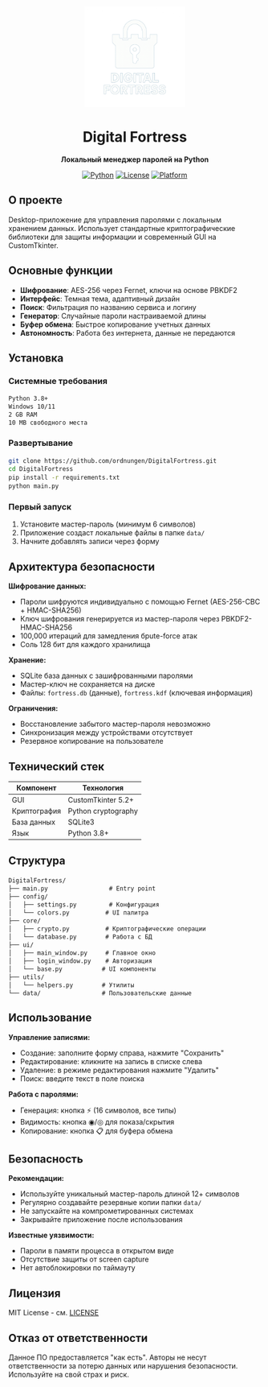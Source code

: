 <div align="center">
  <img src="assets/logo.png" alt="Digital Fortress Logo" width="200"/>

  # Digital Fortress

  **Локальный менеджер паролей на Python**

  [![Python](https://img.shields.io/badge/Python-3.8+-blue.svg)](https://python.org)
  [![License](https://img.shields.io/badge/License-MIT-green.svg)](LICENSE)
  [![Platform](https://img.shields.io/badge/Platform-Windows-lightgrey.svg)](https://github.com/Ordnungen/DigitalFortress)
</div>

## О проекте

Desktop-приложение для управления паролями с локальным хранением данных. Использует стандартные криптографические библиотеки для защиты информации и современный GUI на CustomTkinter.

## Основные функции

- **Шифрование**: AES-256 через Fernet, ключи на основе PBKDF2
- **Интерфейс**: Темная тема, адаптивный дизайн
- **Поиск**: Фильтрация по названию сервиса и логину
- **Генератор**: Случайные пароли настраиваемой длины
- **Буфер обмена**: Быстрое копирование учетных данных
- **Автономность**: Работа без интернета, данные не передаются

## Установка

### Системные требования
```
Python 3.8+
Windows 10/11
2 GB RAM
10 MB свободного места
```

### Развертывание
```bash
git clone https://github.com/ordnungen/DigitalFortress.git
cd DigitalFortress
pip install -r requirements.txt
python main.py
```

### Первый запуск
1. Установите мастер-пароль (минимум 6 символов)
2. Приложение создаст локальные файлы в папке `data/`
3. Начните добавлять записи через форму

## Архитектура безопасности

**Шифрование данных:**
- Пароли шифруются индивидуально с помощью Fernet (AES-256-CBC + HMAC-SHA256)
- Ключ шифрования генерируется из мастер-пароля через PBKDF2-HMAC-SHA256
- 100,000 итераций для замедления брute-force атак
- Соль 128 бит для каждого хранилища

**Хранение:**
- SQLite база данных с зашифрованными паролями
- Мастер-ключ не сохраняется на диске
- Файлы: `fortress.db` (данные), `fortress.kdf` (ключевая информация)

**Ограничения:**
- Восстановление забытого мастер-пароля невозможно
- Синхронизация между устройствами отсутствует
- Резервное копирование на пользователе

## Технический стек

| Компонент | Технология |
|-----------|------------|
| GUI | CustomTkinter 5.2+ |
| Криптография | Python cryptography |
| База данных | SQLite3 |
| Язык | Python 3.8+ |

## Структура

```
DigitalFortress/
├── main.py                 # Entry point
├── config/
│   ├── settings.py         # Конфигурация
│   └── colors.py          # UI палитра
├── core/
│   ├── crypto.py          # Криптографические операции
│   └── database.py        # Работа с БД
├── ui/
│   ├── main_window.py     # Главное окно
│   ├── login_window.py    # Авторизация
│   └── base.py           # UI компоненты
├── utils/
│   └── helpers.py        # Утилиты
└── data/                 # Пользовательские данные
```

## Использование

**Управление записями:**
- Создание: заполните форму справа, нажмите "Сохранить"
- Редактирование: кликните на запись в списке слева
- Удаление: в режиме редактирования нажмите "Удалить"
- Поиск: введите текст в поле поиска

**Работа с паролями:**
- Генерация: кнопка ⚡ (16 символов, все типы)
- Видимость: кнопка ◉/◎ для показа/скрытия
- Копирование: кнопка 📋 для буфера обмена

## Безопасность

**Рекомендации:**
- Используйте уникальный мастер-пароль длиной 12+ символов
- Регулярно создавайте резервные копии папки `data/`
- Не запускайте на компрометированных системах
- Закрывайте приложение после использования

**Известные уязвимости:**
- Пароли в памяти процесса в открытом виде
- Отсутствие защиты от screen capture
- Нет автоблокировки по таймауту

## Лицензия

MIT License - см. [LICENSE](LICENSE)

## Отказ от ответственности

Данное ПО предоставляется "как есть". Авторы не несут ответственности за потерю данных или нарушения безопасности. Используйте на свой страх и риск.
